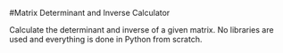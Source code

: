 #Matrix Determinant and Inverse Calculator

Calculate the determinant and inverse of a given matrix. No libraries are used and everything is done in Python from scratch.
